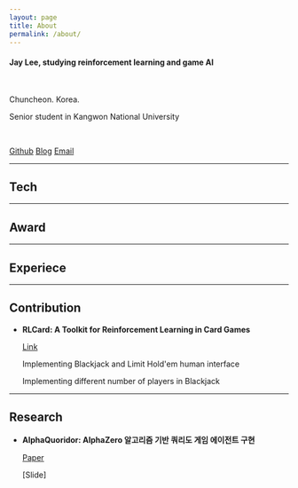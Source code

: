 ```yaml
---
layout: page
title: About
permalink: /about/
---
```



#### Jay Lee, studying reinforcement learning and game AI

<br/>

Chuncheon. Korea.

Senior student in Kangwon National University

<br/>

[Github](https://github.com/Clarit7)
[Blog](https://clarit7.github.io)
[Email](intelleej@gmail.com)

---
## Tech

---
## Award

---
## Experiece

---
## Contribution

* **RLCard: A Toolkit for Reinforcement Learning in Card Games**
  
  [Link](https://github.com/datamllab/rlcard)
  
  Implementing Blackjack and Limit Hold'em human interface
  
  Implementing different number of players in Blackjack

---
## Research

* **AlphaQuoridor: AlphaZero 알고리즘 기반 쿼리도 게임 에이전트 구현**

  [Paper](https://www.dbpia.co.kr/Journal/articleDetail?nodeId=NODE09874821)
  
  [Slide]

